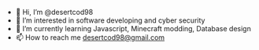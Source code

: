 - 👋 Hi, I’m @desertcod98
- 👀 I’m interested in software developing and cyber security
- 🌱 I’m currently learning Javascript, Minecraft modding, Database design
- 📫 How to reach me desertcod98@gmail.com

<!---
desertcod98/desertcod98 is a ✨ special ✨ repository because its `README.md` (this file) appears on your GitHub profile.
You can click the Preview link to take a look at your changes.
--->
